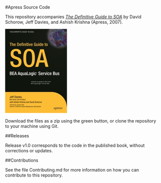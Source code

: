 #Apress Source Code

This repository accompanies [*The Definitive Guide to SOA*](http://www.apress.com/9781590597972) by David Schorow, Jeff Davies, and Ashish Krishna (Apress, 2007).

[comment]: #cover
![Cover image](9781590597972.jpg)

Download the files as a zip using the green button, or clone the repository to your machine using Git.

##Releases

Release v1.0 corresponds to the code in the published book, without corrections or updates.

##Contributions

See the file Contributing.md for more information on how you can contribute to this repository.
